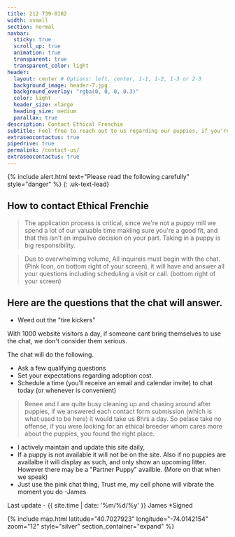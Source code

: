 ```yaml
---
title: 212 739-0182
width: xsmall
section: normal
navbar:
  sticky: true
  scroll_up: true
  animation: true
  transparent: true
  transparent_color: light
header:
  layout: center # Options: left, center, 1-1, 1-2, 1-3 or 2-3
  background_image: header-7.jpg
  background_overlay: "rgba(0, 0, 0, 0.3)"
  color: light
  header_size: xlarge
  heading_size: medium
  parallax: true
description: Contact Ethical Frenchie
subtitle: Feel free to reach out to us regarding our puppies, if you're only now, use the chat!
extraseocontactus: true
pipedrive: true
permalink: /contact-us/
extraseocontactus: true
---
```


{% include alert.html text="Please read the following carefully" style="danger" %}
{: .uk-text-lead}


## How to contact Ethical Frenchie

> The application process is critical, since we're not a puppy mill we spend a lot of our valuable time makiing sure you're a good fit, and that this isn't an impulive decision on your part. Taking in a puppy is big responsibility.

 > Due to overwhelming volume, All inquireis must begin with the chat.
  (Pink Icon, on bottom right of your screen), it will have and answer all your questions including scheduling a visit or call.  (bottom right of your screen)

## Here are the questions that the chat will answer.
 - Weed out the "tire kickers"
 
 With 1000 website visitors a day, if someone cant bring themselves to use the chat, we don't consider them serious.
 
 The chat will do the following.
 - Ask a few qualifying questions
 - Set your expectations regarding adoption cost.
 - Schedule a time (you'll receive an email and calendar invite) to chat today (or whenever is convenient)

 > Renee and I are quite busy cleaning up and chasing around after puppies, if we answered each contact form submission (which is what used to be here) it would take us 8hrs a day.   So pelase take no offense, if you were looking for an ethical breeder whom cares more about the puppies, you found the right place.

 - I actively maintain and update this site daily, 
 - If a puppy is not available it will not be on the site. Also if no puppies are availalbe it will display as such, and only show an upcoming litter. However there may be a "Partner Puppy" availble. (More on that when we speak)
 - Just use the pink chat thing, Trust me, my cell phone will vibrate the moment you do -James
 
 Last update - {{ site.time | date: '%m/%d/%y' }} James  *Signed 

{% include map.html 
  latitude="40.7027923" 
  longitude="-74.0142154" 
  zoom="12" 
  style="silver" 
  section_container="expand"
  %}

